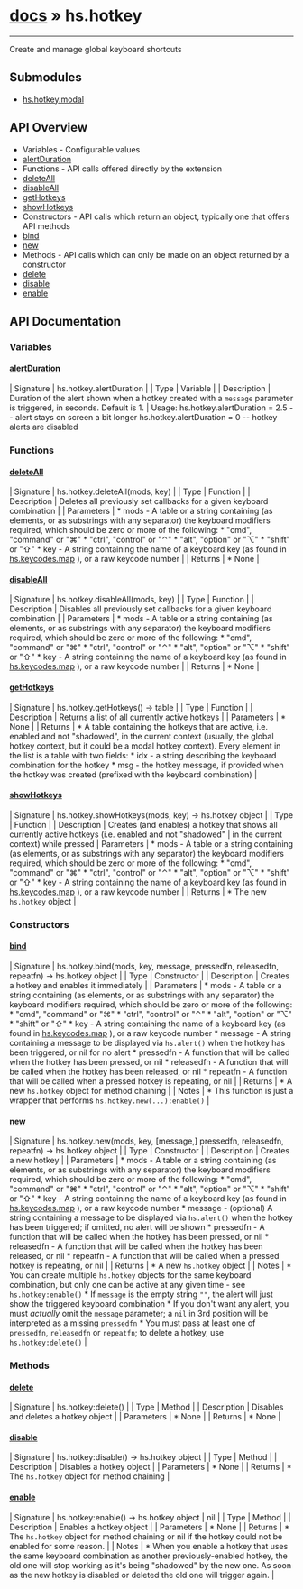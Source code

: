 # [docs](index.md) » hs.hotkey
---

Create and manage global keyboard shortcuts

## Submodules
 * [hs.hotkey.modal](hs.hotkey.modal.md)

## API Overview
* Variables - Configurable values
* [alertDuration](#alertDuration)
* Functions - API calls offered directly by the extension
* [deleteAll](#deleteAll)
* [disableAll](#disableAll)
* [getHotkeys](#getHotkeys)
* [showHotkeys](#showHotkeys)
* Constructors - API calls which return an object, typically one that offers API methods
* [bind](#bind)
* [new](#new)
* Methods - API calls which can only be made on an object returned by a constructor
* [delete](#delete)
* [disable](#disable)
* [enable](#enable)

## API Documentation

### Variables

#### [alertDuration](#alertDuration)
| Signature   | hs.hotkey.alertDuration  |
| Type        | Variable |
| Description | Duration of the alert shown when a hotkey created with a `message` parameter is triggered, in seconds. Default is 1. |
  Usage:
    hs.hotkey.alertDuration = 2.5 -- alert stays on screen a bit longer
    hs.hotkey.alertDuration = 0 -- hotkey alerts are disabled

### Functions

#### [deleteAll](#deleteAll)
| Signature   | hs.hotkey.deleteAll(mods, key)  |
| Type        | Function |
| Description | Deletes all previously set callbacks for a given keyboard combination |
| Parameters |  * mods - A table or a string containing (as elements, or as substrings with any separator) the keyboard modifiers required,   which should be zero or more of the following:   * "cmd", "command" or "⌘"   * "ctrl", "control" or "⌃"   * "alt", "option" or "⌥"   * "shift" or "⇧" * key - A string containing the name of a keyboard key (as found in [hs.keycodes.map](hs.keycodes.html#map) ), or a raw keycode number | | Returns |  * None | 
#### [disableAll](#disableAll)
| Signature   | hs.hotkey.disableAll(mods, key)  |
| Type        | Function |
| Description | Disables all previously set callbacks for a given keyboard combination |
| Parameters |  * mods - A table or a string containing (as elements, or as substrings with any separator) the keyboard modifiers required,   which should be zero or more of the following:   * "cmd", "command" or "⌘"   * "ctrl", "control" or "⌃"   * "alt", "option" or "⌥"   * "shift" or "⇧" * key - A string containing the name of a keyboard key (as found in [hs.keycodes.map](hs.keycodes.html#map) ), or a raw keycode number | | Returns |  * None | 
#### [getHotkeys](#getHotkeys)
| Signature   | hs.hotkey.getHotkeys() -> table  |
| Type        | Function |
| Description | Returns a list of all currently active hotkeys |
| Parameters |  * None | | Returns |  * A table containing the hotkeys that are active, i.e. enabled and not "shadowed", in the current context   (usually, the global hotkey context, but it could be a modal hotkey context). Every element in the list   is a table with two fields:   * idx - a string describing the keyboard combination for the hotkey   * msg - the hotkey message, if provided when the hotkey was created (prefixed with the keyboard combination) | 
#### [showHotkeys](#showHotkeys)
| Signature   | hs.hotkey.showHotkeys(mods, key) -> hs.hotkey object  |
| Type        | Function |
| Description | Creates (and enables) a hotkey that shows all currently active hotkeys (i.e. enabled and not "shadowed" |
  in the current context) while pressed
| Parameters |  * mods - A table or a string containing (as elements, or as substrings with any separator) the keyboard modifiers required,   which should be zero or more of the following:   * "cmd", "command" or "⌘"   * "ctrl", "control" or "⌃"   * "alt", "option" or "⌥"   * "shift" or "⇧" * key - A string containing the name of a keyboard key (as found in [hs.keycodes.map](hs.keycodes.html#map) ), or a raw keycode number | | Returns |  * The new `hs.hotkey` object | 
### Constructors

#### [bind](#bind)
| Signature   | hs.hotkey.bind(mods, key, message, pressedfn, releasedfn, repeatfn) -> hs.hotkey object  |
| Type        | Constructor |
| Description | Creates a hotkey and enables it immediately |
| Parameters |  * mods - A table or a string containing (as elements, or as substrings with any separator) the keyboard modifiers required,   which should be zero or more of the following:   * "cmd", "command" or "⌘"   * "ctrl", "control" or "⌃"   * "alt", "option" or "⌥"   * "shift" or "⇧" * key - A string containing the name of a keyboard key (as found in [hs.keycodes.map](hs.keycodes.html#map) ), or a raw keycode number * message - A string containing a message to be displayed via `hs.alert()` when the hotkey has been triggered, or nil for no alert * pressedfn - A function that will be called when the hotkey has been pressed, or nil * releasedfn - A function that will be called when the hotkey has been released, or nil * repeatfn - A function that will be called when a pressed hotkey is repeating, or nil | | Returns |  * A new `hs.hotkey` object for method chaining | | Notes |  * This function is just a wrapper that performs `hs.hotkey.new(...):enable()` | 
#### [new](#new)
| Signature   | hs.hotkey.new(mods, key, [message,] pressedfn, releasedfn, repeatfn) -> hs.hotkey object  |
| Type        | Constructor |
| Description | Creates a new hotkey |
| Parameters |  * mods - A table or a string containing (as elements, or as substrings with any separator) the keyboard modifiers required,   which should be zero or more of the following:   * "cmd", "command" or "⌘"   * "ctrl", "control" or "⌃"   * "alt", "option" or "⌥"   * "shift" or "⇧" * key - A string containing the name of a keyboard key (as found in [hs.keycodes.map](hs.keycodes.html#map) ), or a raw keycode number * message - (optional) A string containing a message to be displayed via `hs.alert()` when the hotkey has been   triggered; if omitted, no alert will be shown * pressedfn - A function that will be called when the hotkey has been pressed, or nil * releasedfn - A function that will be called when the hotkey has been released, or nil * repeatfn - A function that will be called when a pressed hotkey is repeating, or nil | | Returns |  * A new `hs.hotkey` object | | Notes |  * You can create multiple `hs.hotkey` objects for the same keyboard combination, but only one can be active   at any given time - see `hs.hotkey:enable()` * If `message` is the empty string `""`, the alert will just show the triggered keyboard combination * If you don't want any alert, you must *actually* omit the `message` parameter; a `nil` in 3rd position   will be interpreted as a missing `pressedfn` * You must pass at least one of `pressedfn`, `releasedfn` or `repeatfn`; to delete a hotkey, use `hs.hotkey:delete()` | 
### Methods

#### [delete](#delete)
| Signature   | hs.hotkey:delete()  |
| Type        | Method |
| Description | Disables and deletes a hotkey object |
| Parameters |  * None | | Returns |  * None | 
#### [disable](#disable)
| Signature   | hs.hotkey:disable() -> hs.hotkey object  |
| Type        | Method |
| Description | Disables a hotkey object |
| Parameters |  * None | | Returns |  * The `hs.hotkey` object for method chaining | 
#### [enable](#enable)
| Signature   | hs.hotkey:enable() -> hs.hotkey object | nil  |
| Type        | Method |
| Description | Enables a hotkey object |
| Parameters |  * None | | Returns |  * The `hs.hotkey` object for method chaining or nil if the hotkey could not be enabled for some reason. | | Notes |  * When you enable a hotkey that uses the same keyboard combination as another previously-enabled hotkey, the old   one will stop working as it's being "shadowed" by the new one. As soon as the new hotkey is disabled or deleted   the old one will trigger again. | 